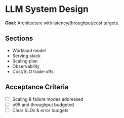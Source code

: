 # LLM System Design
**Goal:** Architecture with latency/throughput/cost targets.

## Sections
- Workload model
- Serving stack
- Scaling plan
- Observability
- Cost/SLO trade-offs

## Acceptance Criteria
- [ ] Scaling & failure modes addressed
- [ ] p95 and throughput budgeted
- [ ] Clear SLOs & error budgets
